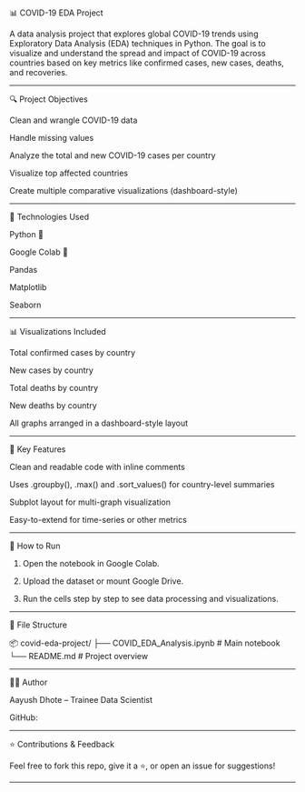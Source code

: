 📊 COVID-19 EDA Project

A data analysis project that explores global COVID-19 trends using Exploratory Data Analysis (EDA) techniques in Python. The goal is to visualize and understand the spread and impact of COVID-19 across countries based on key metrics like confirmed cases, new cases, deaths, and recoveries.


---

🔍 Project Objectives

Clean and wrangle COVID-19 data

Handle missing values

Analyze the total and new COVID-19 cases per country

Visualize top affected countries

Create multiple comparative visualizations (dashboard-style)



---

🧪 Technologies Used

Python 🐍

Google Colab 📓

Pandas

Matplotlib

Seaborn



---

📊 Visualizations Included

Total confirmed cases by country

New cases by country

Total deaths by country

New deaths by country

All graphs arranged in a dashboard-style layout



---

📌 Key Features

Clean and readable code with inline comments

Uses .groupby(), .max() and .sort_values() for country-level summaries

Subplot layout for multi-graph visualization

Easy-to-extend for time-series or other metrics



---

🚀 How to Run

1. Open the notebook in Google Colab.


2. Upload the dataset or mount Google Drive.


3. Run the cells step by step to see data processing and visualizations.




---

📎 File Structure

📦 covid-eda-project/
├── COVID_EDA_Analysis.ipynb      # Main notebook
└── README.md                     # Project overview


---

👨‍💻 Author

Aayush Dhote – Trainee Data Scientist

GitHub: 



---

⭐️ Contributions & Feedback

Feel free to fork this repo, give it a ⭐, or open an issue for suggestions!


---
